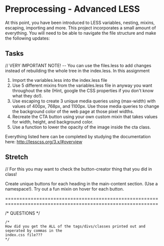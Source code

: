 # Preprocessing - Advanced LESS

At this point, you have been introduced to LESS variables, nesting, mixins, escaping, importing and more.  This project incorporates a small amount of everything. You will need to be able to navigate the file structure and make the following updates:

## Tasks
// VERY IMPORTANT NOTE! -- You can use the files.less to add changes instead of rebuilding the whole tree in the index.less.  In this assignment 

1. Import the variables.less into the index.less file
2. Use 5 different mixins from the variables.less file in anyway you want throughout the site (Hint, google the CSS properties if you don't know what they do!).
3. Use escaping to create 3 unique media queries using (max-width) with values of 400px, 768px, and 1100px.  Use those media queries to change the background color of the web page at those pixel widths.
4. Recreate the CTA button using your own custom mixin that takes values for width, height, and background color.
5. Use a function to lower the opacity of the image inside the cta class.

Everything listed here can be completed by studying the documentation here:  http://lesscss.org/3.x/#overview

## Stretch

// For this you may want to check the button-creator thing that you did in class!

Create unique buttons for each heading in the main-content section.  (Use a namespace!).  Try out a fun mixin on hover for each button.

============================================================================================================

/* QUESTIONS */

    /* 
    How did you get the ALL of the tags/divs/classes printed out and seperated by commas in the
    index.css file???
    */

